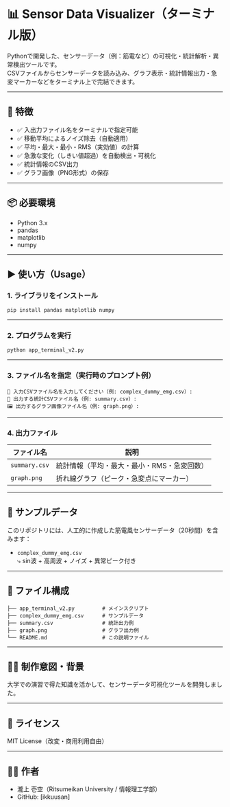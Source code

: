 # 📊 Sensor Data Visualizer（ターミナル版）

Pythonで開発した、センサーデータ（例：筋電など）の可視化・統計解析・異常検出ツールです。  
CSVファイルからセンサーデータを読み込み、グラフ表示・統計情報出力・急変マーカーなどをターミナル上で完結できます。

---

## 🚀 特徴

- ✅ 入出力ファイル名をターミナルで指定可能
- ✅ 移動平均によるノイズ除去（自動適用）
- ✅ 平均・最大・最小・RMS（実効値）の計算
- ✅ 急激な変化（しきい値超過）を自動検出・可視化
- ✅ 統計情報のCSV出力
- ✅ グラフ画像（PNG形式）の保存

---

## 📦 必要環境

- Python 3.x
- pandas
- matplotlib
- numpy

---

## ▶️ 使い方（Usage）

### 1. ライブラリをインストール

```bash
pip install pandas matplotlib numpy
```

---

### 2. プログラムを実行

```bash
python app_terminal_v2.py
```

---

### 3. ファイル名を指定（実行時のプロンプト例）

```
📂 入力CSVファイル名を入力してください（例: complex_dummy_emg.csv）:
📄 出力する統計CSVファイル名（例: summary.csv）:
🖼️ 出力するグラフ画像ファイル名（例: graph.png）:
```

---

### 4. 出力ファイル

| ファイル名 | 説明 |
|------------|------|
| `summary.csv` | 統計情報（平均・最大・最小・RMS・急変回数） |
| `graph.png`   | 折れ線グラフ（ピーク・急変点にマーカー） |

---

## 📂 サンプルデータ

このリポジトリには、人工的に作成した筋電風センサーデータ（20秒間）を含みます：

- `complex_dummy_emg.csv`  
  ⤷ sin波 + 高周波 + ノイズ + 異常ピーク付き

---

## 📌 ファイル構成

```text
├── app_terminal_v2.py         # メインスクリプト
├── complex_dummy_emg.csv      # サンプルデータ
├── summary.csv                # 統計出力例
├── graph.png                  # グラフ出力例
└── README.md                  # この説明ファイル
```

---

## 👨‍💻 制作意図・背景

大学での演習で得た知識を活かして、センサーデータ可視化ツールを開発しました。  

---

## 🪪 ライセンス

MIT License（改変・商用利用自由）

---

## 🙋‍♂️ 作者

- 瀧上 壱空（Ritsumeikan University / 情報理工学部）
- GitHub: [ikkuusan]
